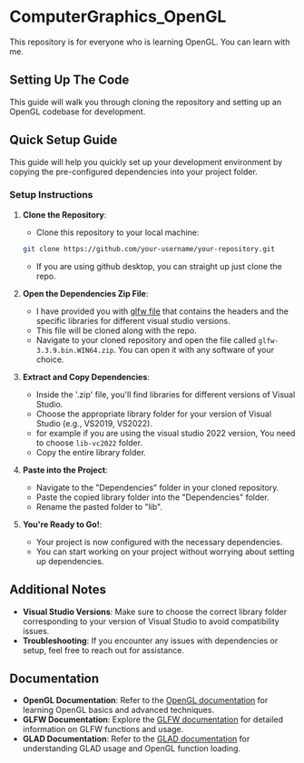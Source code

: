 # ComputerGraphics_OpenGL
This repository is for everyone who is learning OpenGL. You can learn with me.

## Setting Up The Code

This guide will walk you through cloning the repository and setting up an OpenGL codebase for development.

## Quick Setup Guide

This guide will help you quickly set up your development environment by copying the pre-configured dependencies into your project folder.

### Setup Instructions

1. **Clone the Repository**:
    - Clone this repository to your local machine:

    ```bash
    git clone https://github.com/your-username/your-repository.git
    ```

    - If you are using github desktop, you can straight up just clone the repo.

2. **Open the Dependencies Zip File**:
    - I have provided you with [glfw file](glfw-3.3.9.bin.WIN64.zip) that contains the headers and the specific libraries for different visual studio versions.
    - This file will be cloned along with the repo.
    - Navigate to your cloned repository and open the file called `glfw-3.3.9.bin.WIN64.zip`. You can open it with any software of your choice.

3. **Extract and Copy Dependencies**:
    - Inside the '.zip' file, you'll find libraries for different versions of Visual Studio.
    - Choose the appropriate library folder for your version of Visual Studio (e.g., VS2019, VS2022).
    - for example if you are using the visual studio 2022 version, You need to choose `lib-vc2022` folder.
    - Copy the entire library folder.
    
4. **Paste into the Project**:
    - Navigate to the "Dependencies" folder in your cloned repository.
    - Paste the copied library folder into the "Dependencies" folder.
    - Rename the pasted folder to "lib".

5. **You're Ready to Go!**:
    - Your project is now configured with the necessary dependencies.
    - You can start working on your project without worrying about setting up dependencies.

## Additional Notes

- **Visual Studio Versions**: Make sure to choose the correct library folder corresponding to your version of Visual Studio to avoid compatibility issues.
- **Troubleshooting**: If you encounter any issues with dependencies or setup, feel free to reach out for assistance.

## Documentation

- **OpenGL Documentation**: Refer to the [OpenGL documentation](https://www.opengl.org/documentation/) for learning OpenGL basics and advanced techniques.
- **GLFW Documentation**: Explore the [GLFW documentation](https://www.glfw.org/docs/latest/) for detailed information on GLFW functions and usage.
- **GLAD Documentation**: Refer to the [GLAD documentation](https://github.com/Dav1dde/glad) for understanding GLAD usage and OpenGL function loading.

